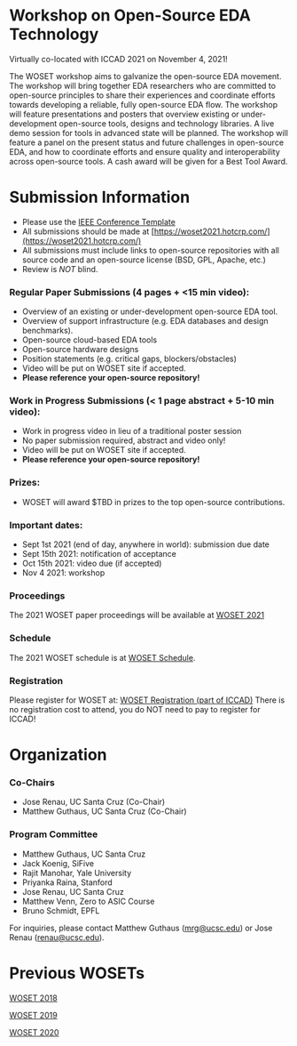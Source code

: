 
# Workshop on Open-Source EDA Technology

Virtually co-located with ICCAD 2021 on November 4, 2021!

The WOSET workshop aims to galvanize the open-source EDA movement. The
workshop will bring together EDA researchers who are committed to
open-source principles to share their experiences and coordinate
efforts towards developing a reliable, fully open-source EDA flow. The
workshop will feature presentations and posters that overview existing
or under-development open-source tools, designs and technology
libraries. A live demo session for tools in advanced state will be
planned. The workshop will feature a panel on the present status and
future challenges in open-source EDA, and how to coordinate efforts
and ensure quality and interoperability across open-source tools. A
cash award will be given for a Best Tool Award.

# Submission Information

* Please use the [IEEE Conference Template](https://www.ieee.org/conferences/publishing/templates.html)
* All submissions should be made at [https://woset2021.hotcrp.com/](https://woset2021.hotcrp.com/)
* All submissions must include links to open-source repositories with all source code and an open-source license (BSD, GPL, Apache, etc.)
* Review is *NOT* blind.

### Regular Paper Submissions (4 pages + <15 min video):
* Overview of an existing or under-development open-source EDA tool.
* Overview of support infrastructure (e.g. EDA databases and design benchmarks).
* Open-source cloud-based EDA tools
* Open-source hardware designs
* Position statements (e.g. critical gaps, blockers/obstacles)
* Video will be put on WOSET site if accepted.
* **Please reference your open-source repository!**

### Work in Progress Submissions (< 1 page abstract + 5-10 min video):
* Work in progress video in lieu of a traditional poster session
* No paper submission required, abstract and video only!
* Video will be put on WOSET site if accepted.
* **Please reference your open-source repository!**

### Prizes:
* WOSET will award $TBD in prizes to the top open-source contributions.

### Important dates:
* Sept 1st 2021 (end of day, anywhere in world): submission due date
* Sept 15th 2021: notification of acceptance
* Oct 15th 2021: video due (if accepted)
* Nov 4 2021: workshop

### Proceedings

The 2021 WOSET paper proceedings will be available at
[WOSET 2021](WOSET2021.md)

### Schedule

The 2021 WOSET schedule is at
[WOSET Schedule](WOSET2021-schedule.md).

### Registration

Please register for WOSET at:
[WOSET Registration (part of ICCAD)](https://iccad.com/registration-rates)
There is no registration cost to attend, you do NOT need to pay to register for ICCAD!

# Organization

### Co-Chairs
* Jose Renau, UC Santa Cruz (Co-Chair)
* Matthew Guthaus, UC Santa Cruz (Co-Chair)

### Program Committee
* Matthew Guthaus, UC Santa Cruz
* Jack Koenig, SiFive
* Rajit Manohar, Yale University
* Priyanka Raina, Stanford
* Jose Renau, UC Santa Cruz
* Matthew Venn, Zero to ASIC Course
* Bruno Schmidt, EPFL


For inquiries, please contact Matthew Guthaus (mrg@ucsc.edu) or Jose Renau (renau@ucsc.edu).

# Previous WOSETs
[WOSET 2018](WOSET2018.md)

[WOSET 2019](WOSET2019.md)

[WOSET 2020](WOSET2020.md)
